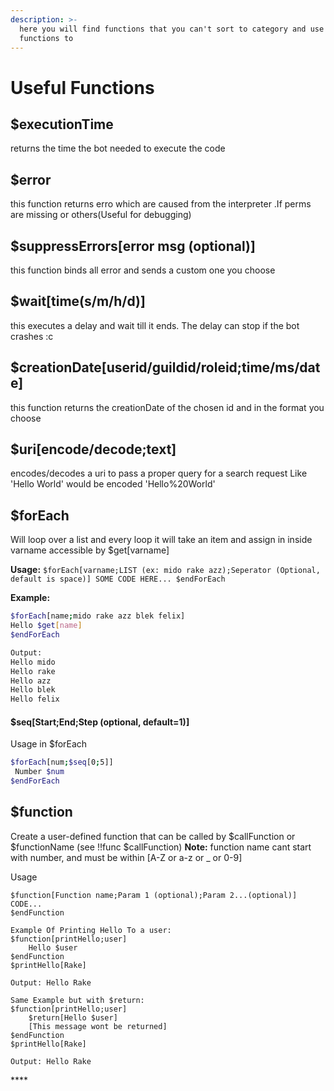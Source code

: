 ```yaml
---
description: >-
  here you will find functions that you can't sort to category and use ful
  functions to
---
```


# Useful Functions

## $executionTime

returns the time the bot needed to execute the code

## $error

this function returns erro which are caused from the interpreter .If perms are missing or others\(Useful for debugging\)

## $suppressErrors\[error msg \(optional\)\]

this function binds all error and sends a custom one you choose

## $wait\[time\(s/m/h/d\)\]

this executes a delay and wait till it ends. The delay can stop if the bot crashes :c

## $creationDate\[userid/guildid/roleid;time/ms/date\]

this function returns the creationDate of the chosen id and in the format you choose

## $uri\[encode/decode;text\]

encodes/decodes a uri to pass a proper query for a search request Like 'Hello World' would be encoded 'Hello%20World'

## $forEach

Will loop over a list and every loop it will take an item and assign in inside varname accessible by $get\[varname\]

**Usage:** `$forEach[varname;LIST (ex: mido rake azz);Seperator (Optional, default is space)] SOME CODE HERE... $endForEach`

**Example:**

```bash
$forEach[name;mido rake azz blek felix] 
Hello $get[name] 
$endForEach 

Output: 
Hello mido 
Hello rake 
Hello azz 
Hello blek 
Hello felix
```

#### $seq\[Start;End;Step \(optional, default=1\)\]

Usage in $forEach

```bash
$forEach[num;$seq[0;5]]
 Number $num
$endForEach
```

## **$function**

Create a user-defined function that can be called by $callFunction or $functionName \(see !!func $callFunction\) **Note:** function name cant start with number, and must be within \[A-Z or a-z or \_ or 0-9\]

Usage

```text
$function[Function name;Param 1 (optional);Param 2...(optional)]
CODE...
$endFunction

Example Of Printing Hello To a user:
$function[printHello;user]
    Hello $user
$endFunction
$printHello[Rake]

Output: Hello Rake

Same Example but with $return:
$function[printHello;user]
    $return[Hello $user]
    [This message wont be returned]
$endFunction
$printHello[Rake]

Output: Hello Rake
```

\*\*\*\*


